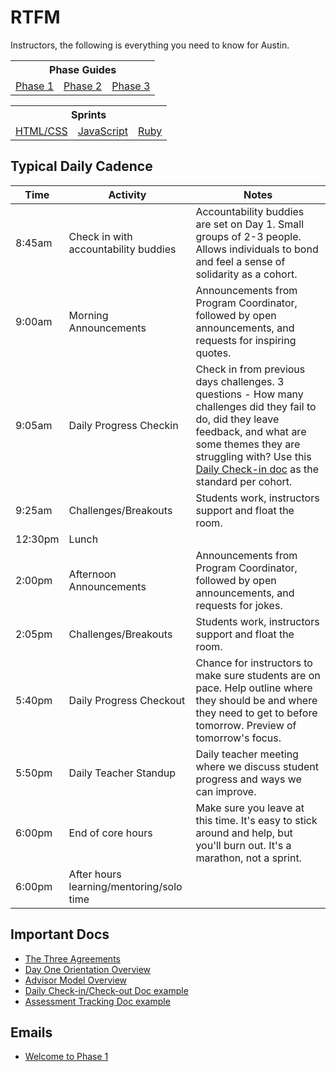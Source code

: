 # RTFM
Instructors, the following is everything you need to know for Austin.

<table>
  <tr>
  <th colspan="3">Phase Guides</th>
  </tr>

  <tr>
  <td><a href="https://github.com/Devbootcamp/phase-1-guide/tree/austin">Phase 1</a></a></td>
  <td><a href="https://github.com/Devbootcamp/phase-2-guide/tree/austin">Phase 2</a></td>
  <td><a href="https://github.com/Devbootcamp/phase-3-guide/tree/austin">Phase 3</a></td>
  </tr>
</table>

<table>
  <tr>
  <th colspan="3">Sprints</th>
  </tr>

  <tr>
    <td><a href="#">HTML/CSS</a></td>
  <td><a href="https://github.com/Devbootcamp-ATX/javascript-sprint-slides">JavaScript</a></a></td>
  <td><a href="#">Ruby</a></td>
  </tr>
</table>


## Typical Daily Cadence

Time    | Activity                                  | Notes
---     | ---                                       | ---
8:45am  | Check in with accountability buddies      | Accountability buddies are set on Day 1. Small groups of 2-3 people. Allows individuals to bond and feel a sense of solidarity as a cohort.
9:00am  | Morning Announcements                     | Announcements from Program Coordinator, followed by open announcements, and requests for inspiring quotes.
9:05am  | Daily Progress Checkin                    | Check in from previous days challenges. 3 questions - How many challenges did they fail to do, did they leave feedback, and what are some themes they are struggling with? Use this [Daily Check-in doc](https://docs.google.com/a/devbootcamp.com/spreadsheets/d/1wi-Cz10DfeZ30H5URr_ure685e9hGxcsr8cXa2MB-Ew/edit?usp=sharing) as the standard per cohort.
9:25am  | Challenges/Breakouts                      | Students work, instructors support and float the room.
12:30pm | Lunch                                     |
2:00pm  | Afternoon Announcements                   | Announcements from Program Coordinator, followed by open announcements, and requests for jokes.
2:05pm  | Challenges/Breakouts                      | Students work, instructors support and float the room.
5:40pm  | Daily Progress Checkout                   | Chance for instructors to make sure students are on pace. Help outline where they should be and where they need to get to before tomorrow. Preview of tomorrow's focus.
5:50pm  | Daily Teacher Standup                     | Daily teacher meeting where we discuss student progress and ways we can improve. 
6:00pm  | End of core hours                         | Make sure you leave at this time. It's easy to stick around and help, but you'll burn out. It's a marathon, not a sprint.
6:00pm  | After hours learning/mentoring/solo time  |

## Important Docs
- [The Three Agreements](https://github.com/Devbootcamp/student-handbook/blob/master/three-agreements.md)
- [Day One Orientation Overview](/docs/day_1_orientation.md)
- [Advisor Model Overview](/docs/advisor_overview.md)
- [Daily Check-in/Check-out Doc example](https://docs.google.com/spreadsheets/d/1wi-Cz10DfeZ30H5URr_ure685e9hGxcsr8cXa2MB-Ew/edit#gid=0)
- [Assessment Tracking Doc example](#)

## Emails

- [Welcome to Phase 1](/emails/phase_1.md)
